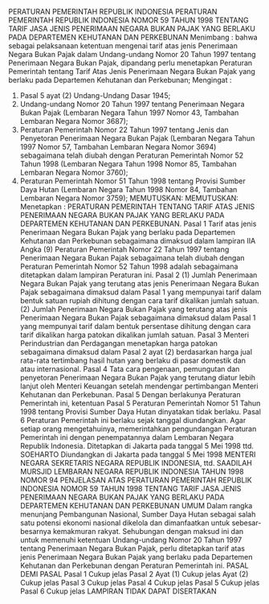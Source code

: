 PERATURAN PEMERINTAH REPUBLIK INDONESIA PERATURAN PEMERINTAH REPUBLIK INDONESIA NOMOR 59 TAHUN 1998 TENTANG TARIF JASA JENIS PENERIMAAN NEGARA BUKAN PAJAK YANG BERLAKU PADA DEPARTEMEN KEHUTANAN DAN PERKEBUNAN
Menimbang :
 bahwa sebagai pelaksanaan ketentuan mengenai tarif atas jenis Penerimaan Negara Bukan Pajak dalam Undang-undang Nomor 20 Tahun 1997 tentang Penerimaan Negara Bukan Pajak, dipandang perlu menetapkan Peraturan Pemerintah tentang Tarif Atas Jenis Penerimaan Negara Bukan Pajak yang berlaku pada Departemen Kehutanan dan Perkebunan;
Mengingat :

1. Pasal 5 ayat (2) Undang-Undang Dasar 1945;
2. Undang-undang Nomor 20 Tahun 1997 tentang Penerimaan Negara Bukan Pajak (Lembaran Negara Tahun 1997 Nomor 43, Tambahan Lembaran Negara Nomor 3687);
3. Peraturan Pemerintah Nomor 22 Tahun 1997 tentang Jenis dan Penyetoran Penerimaan Negara Bukan Pajak (Lembaran Negara Tahun 1997 Nomor 57, Tambahan Lembaran Negara Nomor 3694) sebagaimana telah diubah dengan Peraturan Pemerintah Nomor 52 Tahun 1998 (Lembaran Negara Tahun 1998 Nomor 85, Tambahan Lembaran Negara Nomor 3760);
4. Peraturan Pemerintah Nomor 51 Tahun 1998 tentang Provisi Sumber Daya Hutan (Lembaran Negara Tahun 1998 Nomor 84, Tambahan Lembaran Negara Nomor 3759);
MEMUTUSKAN:
MEMUTUSKAN:
 Menetapkan : PERATURAN PEMERINTAH TENTANG TARIF ATAS JENIS PENERIMAAN NEGARA BUKAN PAJAK YANG BERLAKU PADA DEPARTEMEN KEHUTANAN DAN PERKEBUNAN.
Pasal 1
Tarif atas jenis Penerimaan Negara Bukan Pajak yang berlaku pada Departemen Kehutanan dan Perkebunan sebagaimana dimaksud dalam lampiran IIA Angka (9) Peraturan Pemerintah Nomor 22 Tahun 1997 tentang Penerimaan Negara Bukan Pajak sebagaimana telah diubah dengan Peraturan Pemerintah Nomor 52 Tahun 1998 adalah sebagaimana ditetapkan dalam lampiran Peraturan ini.
Pasal 2
(1) Jumlah Penerimaan Negara Bukan Pajak yang terutang atas jenis Penerimaan Negara Bukan Pajak sebagaimana dimaksud dalam Pasal 1 yang mempunyai tarif dalam bentuk satuan rupiah dihitung dengan cara tarif dikalikan jumlah satuan.
(2) Jumlah Penerimaan Negara Bukan Pajak yang terutang atas jenis Penerimaan Negara Bukan Pajak sebagaimana dimaksud dalam Pasal 1 yang mempunyai tarif dalam bentuk persentase dihitung dengan cara tarif dikalikan harga patokan dikalikan jumlah satuan.
Pasal 3
Menteri Perindustrian dan Perdagangan menetapkan harga patokan sebagaimana dimaksud dalam Pasal 2 ayat (2) berdasarkan harga jual rata-rata tertimbang hasil hutan yang berlaku di pasar domestik dan atau internasional.
Pasal 4
Tata cara pengenaan, pemungutan dan penyetoran Penerimaan Negara Bukan Pajak yang terutang diatur lebih lanjut oleh Menteri Keuangan setelah mendengar pertimbangan Menteri Kehutanan dan Perkebunan.
Pasal 5
Dengan berlakunya Peraturan Pemerintah ini, ketentuan Pasal 5 Peraturan Pemerintah Nomor 51 Tahun 1998 tentang Provisi Sumber Daya Hutan dinyatakan tidak berlaku.
Pasal 6
Peraturan Pemerintah ini berlaku sejak tanggal diundangkan.
Agar setiap orang mengetahuinya, memerintahkan pengundangan Peraturan Pemerintah ini dengan penempatannya dalam Lembaran Negara Republik Indonesia. Ditetapkan di Jakarta pada tanggal 5 Mei 1998 ttd. SOEHARTO Diundangkan di Jakarta pada tanggal 5 Mei 1998 MENTERI NEGARA SEKRETARIS NEGARA REPUBLIK INDONESIA, ttd. SAADILAH MURSJID LEMBARAN NEGARA REPUBLIK INDONESIA TAHUN 1998 NOMOR 94 PENJELASAN ATAS PERATURAN PEMERINTAH REPUBLIK INDONESIA NOMOR 59 TAHUN 1998 TENTANG TARIF JASA JENIS PENERIMAAN NEGARA BUKAN PAJAK YANG BERLAKU PADA DEPARTEMEN KEHUTANAN DAN PERKEBUNAN UMUM Dalam rangka menunjang Pembangunan Nasional, Sumber Daya Hutan sebagai salah satu potensi ekonomi nasional dikelola dan dimanfaatkan untuk sebesar-besarnya kemakmuran rakyat. Sehubungan dengan maksud ini dan untuk memenuhi ketentuan Undang-undang Nomor 20 Tahun 1997 tentang Penerimaan Negara Bukan Pajak, perlu ditetapkan tarif atas jenis Penerimaan Negara Bukan Pajak yang berlaku pada Departemen Kehutanan dan Perkebunan dengan Peraturan Pemerintah ini. PASAL DEMI PASAL
Pasal 1
Cukup jelas
Pasal 2
Ayat (1) Cukup jelas Ayat (2) Cukup jelas
Pasal 3
Cukup jelas
Pasal 4
Cukup jelas
Pasal 5
Cukup jelas
Pasal 6
Cukup jelas LAMPIRAN TIDAK DAPAT DISERTAKAN